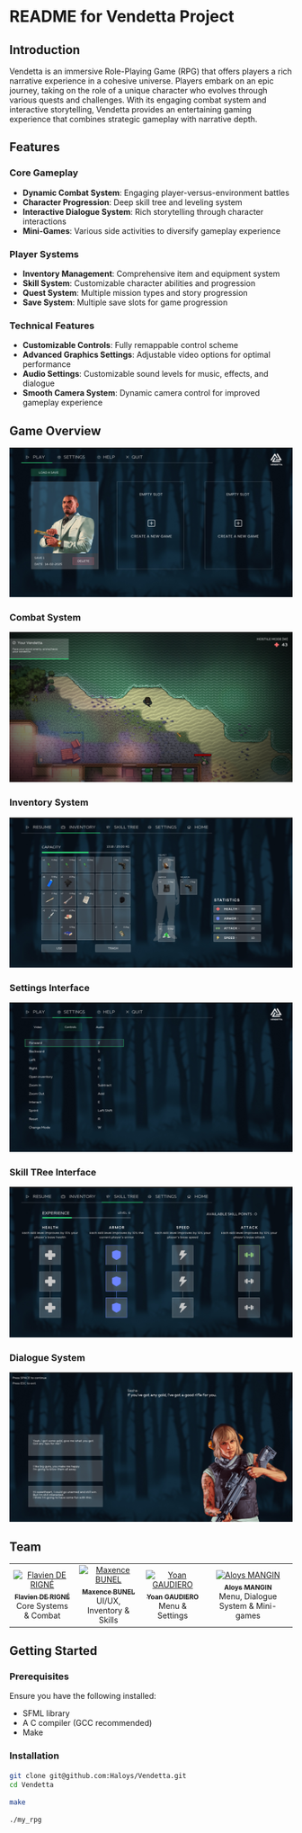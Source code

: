# README for Vendetta Project

## Introduction

Vendetta is an immersive Role-Playing Game (RPG) that offers players a rich narrative experience in a cohesive universe. Players embark on an epic journey, taking on the role of a unique character who evolves through various quests and challenges. With its engaging combat system and interactive storytelling, Vendetta provides an entertaining gaming experience that combines strategic gameplay with narrative depth.

## Features

### Core Gameplay
- **Dynamic Combat System**: Engaging player-versus-environment battles
- **Character Progression**: Deep skill tree and leveling system
- **Interactive Dialogue System**: Rich storytelling through character interactions
- **Mini-Games**: Various side activities to diversify gameplay experience

### Player Systems
- **Inventory Management**: Comprehensive item and equipment system
- **Skill System**: Customizable character abilities and progression
- **Quest System**: Multiple mission types and story progression
- **Save System**: Multiple save slots for game progression

### Technical Features
- **Customizable Controls**: Fully remappable control scheme
- **Advanced Graphics Settings**: Adjustable video options for optimal performance
- **Audio Settings**: Customizable sound levels for music, effects, and dialogue
- **Smooth Camera System**: Dynamic camera control for improved gameplay experience

## Game Overview
![Main Menu](assets/readme/menu.png)

### Combat System
![Combat](assets/readme/fight.png)

### Inventory System
![Inventory](assets/readme/inventory.png)

### Settings Interface
![Settings](assets/readme/settings.png)

### Skill TRee Interface
![Skill Tree](assets/readme/tree.png)

### Dialogue System
![Dialogue](assets/readme/chat.png)

## Team

<table>
  <tr>
    <td align="center">
      <a href="https://github.com/flav-code">
        <img src="https://github.com/flav-code.png" width="100px;" alt="Flavien DE RIGNÉ"/><br />
        <sub><b>Flavien DE RIGNÉ</b></sub>
      </a><br />
      Core Systems & Combat
    </td>
    <td align="center">
      <a href="https://github.com/Zooooral">
        <img src="https://github.com/Zooooral.png" width="100px;" alt="Maxence BUNEL"/><br />
        <sub><b>Maxence BUNEL</b></sub>
      </a><br />
      UI/UX, Inventory & Skills
    </td>
    <td align="center">
      <a href="https://github.com/Y0lac">
        <img src="https://github.com/Y0lac.png" width="100px;" alt="Yoan GAUDIERO"/><br />
        <sub><b>Yoan GAUDIERO</b></sub>
      </a><br />
      Menu & Settings
    </td>
    <td align="center">
      <a href="https://github.com/Haloys">
        <img src="https://github.com/Haloys.png" width="100px;" alt="Aloys MANGIN"/><br />
        <sub><b>Aloys MANGIN</b></sub>
      </a><br />
      Menu, Dialogue System & Mini-games
    </td>
  </tr>
</table>

## Getting Started

### Prerequisites

Ensure you have the following installed:
- SFML library
- A C compiler (GCC recommended)
- Make

### Installation

```bash
git clone git@github.com:Haloys/Vendetta.git
cd Vendetta
```

```bash
make
```

```bash
./my_rpg
```
